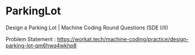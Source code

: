 # ParkingLot
Design a Parking Lot | Machine Coding Round Questions (SDE I/II)


Problem Statement : https://workat.tech/machine-coding/practice/design-parking-lot-qm6hwq4wkhp8
